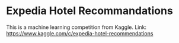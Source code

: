 # Expedia Hotel Recommandations

This is a machine learning competition from Kaggle. Link: https://www.kaggle.com/c/expedia-hotel-recommendations